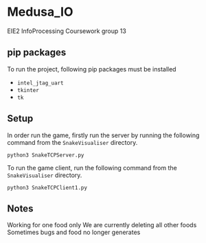 # Medusa_IO
EIE2 InfoProcessing Coursework group 13

## pip packages
To run the project, following pip packages must be installed
- `intel_jtag_uart`
- `tkinter`
- `tk`

## Setup
In order run the game, firstly run the server by running the following command from the `SnakeVisualiser` directory.

````shell
python3 SnakeTCPServer.py
````

To run the game client, run the following command from the `SnakeVisualiser` directory.

````shell
python3 SnakeTCPClient1.py
````

## Notes

Working for one food only
We are currently deleting all other foods
Sometimes bugs and food no longer generates
